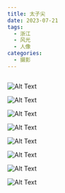 ```yaml
---
title: 太子尖
date: 2023-07-21
tags:
  - 浙江
  - 风光
  - 人像
categories:
  - 摄影
---
```


<img src="https://blog-1321452376.cos.ap-shanghai.myqcloud.com/%E6%91%84%E5%BD%B1%2F%E5%A4%AA%E5%AD%90%E5%B0%96%2Fhaou-00779.jpg" alt="">

<!-- more -->

![Alt Text](https://blog-1321452376.cos.ap-shanghai.myqcloud.com/%E6%91%84%E5%BD%B1%2F%E5%A4%AA%E5%AD%90%E5%B0%96%2Fhaou-00756.jpg)

![Alt Text](https://blog-1321452376.cos.ap-shanghai.myqcloud.com/%E6%91%84%E5%BD%B1%2F%E5%A4%AA%E5%AD%90%E5%B0%96%2Fhaou-00798.jpg)

![Alt Text](https://blog-1321452376.cos.ap-shanghai.myqcloud.com/%E6%91%84%E5%BD%B1%2F%E5%A4%AA%E5%AD%90%E5%B0%96%2Fhaou-00799.jpg)

![Alt Text](https://blog-1321452376.cos.ap-shanghai.myqcloud.com/%E6%91%84%E5%BD%B1%2F%E5%A4%AA%E5%AD%90%E5%B0%96%2Fhaou-00938.jpg)

![Alt Text](https://blog-1321452376.cos.ap-shanghai.myqcloud.com/%E6%91%84%E5%BD%B1%2F%E5%A4%AA%E5%AD%90%E5%B0%96%2Fhaou-00960.jpg)

![Alt Text](https://blog-1321452376.cos.ap-shanghai.myqcloud.com/%E6%91%84%E5%BD%B1%2F%E5%A4%AA%E5%AD%90%E5%B0%96%2Fhaou-1001085.jpg)

![Alt Text](https://blog-1321452376.cos.ap-shanghai.myqcloud.com/%E6%91%84%E5%BD%B1%2F%E5%A4%AA%E5%AD%90%E5%B0%96%2Fhaou-1001178.jpg)

![Alt Text](https://blog-1321452376.cos.ap-shanghai.myqcloud.com/%E6%91%84%E5%BD%B1%2F%E5%A4%AA%E5%AD%90%E5%B0%96%2Fhaou-1011789.jpg)
